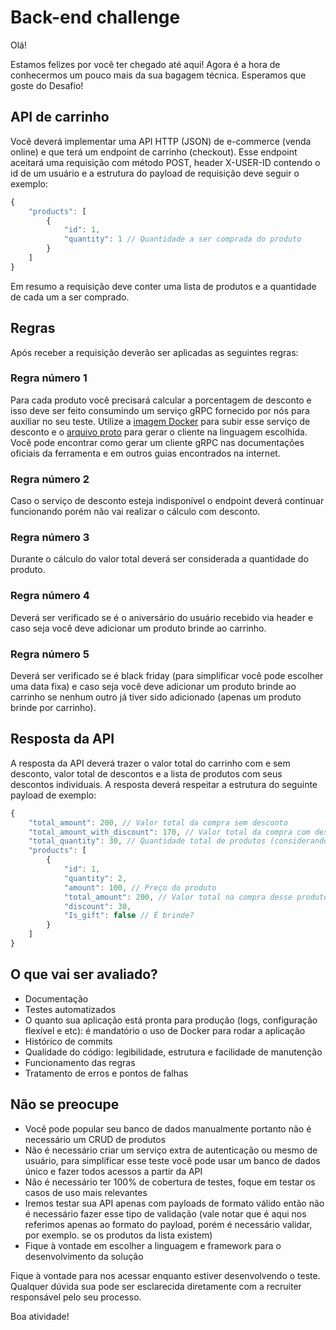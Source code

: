 # Back-end challenge

Olá!

Estamos felizes por você ter chegado até aqui! Agora é a hora de conhecermos um pouco mais da sua bagagem técnica. Esperamos que goste do Desafio!

## API de carrinho

Você deverá implementar uma API HTTP (JSON) de e-commerce (venda online) e que terá um endpoint de carrinho (checkout). Esse endpoint aceitará uma requisição com método POST, header X-USER-ID contendo o id de um usuário e a estrutura do payload de requisição deve seguir o exemplo:

```javascript
{
    "products": [
        {
            "id": 1,
            "quantity": 1 // Quantidade a ser comprada do produto
        }
    ]
}
```

Em resumo a requisição deve conter uma lista de produtos e a quantidade de cada um a ser comprado.

## Regras

Após receber a requisição deverão ser aplicadas as seguintes regras:

### Regra número 1

Para cada produto você precisará calcular a porcentagem de desconto e isso deve ser feito consumindo um serviço gRPC fornecido por nós para auxiliar no seu teste. Utilize a [imagem Docker](https://hub.docker.com/r/hashorg/hash-mock-discount-service) para subir esse serviço de desconto e o [arquivo proto](https://github.com/hashlab/hiring/blob/master/challenges/pt-br/new-backend-challenge/discount.proto) para gerar o cliente na linguagem escolhida. Você pode encontrar como gerar um cliente gRPC nas documentações oficiais da ferramenta e em outros guias encontrados na internet.

### Regra número 2

Caso o serviço de desconto esteja indisponível o endpoint deverá continuar funcionando porém não vai realizar o cálculo com desconto.

### Regra número 3

Durante o cálculo do valor total deverá ser considerada a quantidade do produto.

### Regra número 4

Deverá ser verificado se é o aniversário do usuário recebido via header e caso seja você deve adicionar um produto brinde ao carrinho.

### Regra número 5

Deverá ser verificado se é black friday (para simplificar você pode escolher uma data fixa) e caso seja você deve adicionar um produto brinde ao carrinho se nenhum outro já tiver sido adicionado (apenas um produto brinde por carrinho).

## Resposta da API

A resposta da API deverá trazer o valor total do carrinho com e sem desconto, valor total de descontos e a lista de produtos com seus descontos individuais. A resposta deverá respeitar a estrutura do seguinte payload de exemplo:

```javascript
{
    "total_amount": 200, // Valor total da compra sem desconto
    "total_amount_with_discount": 170, // Valor total da compra com desconto
    "total_quantity": 30, // Quantidade total de produtos (considerando quantidade)
    "products": [
        {
            "id": 1,
            "quantity": 2,
            "amount": 100, // Preço do produto
            "total_amount": 200, // Valor total na compra desse produto
            "discount": 30,
            "Is_gift": false // É brinde?
        }
    ]
}
```

## O que vai ser avaliado?

- Documentação
- Testes automatizados
- O quanto sua aplicação está pronta para produção (logs, configuração flexível e etc): é mandatório o uso de Docker para rodar a aplicação
- Histórico de commits
- Qualidade do código: legibilidade, estrutura e facilidade de manutenção
- Funcionamento das regras
- Tratamento de erros e pontos de falhas

## Não se preocupe

- Você pode popular seu banco de dados manualmente portanto não é necessário um CRUD de produtos
- Não é necessário criar um serviço extra de autenticação ou mesmo de usuário, para simplificar esse teste você pode usar um banco de dados único e fazer todos acessos a partir da API
- Não é necessário ter 100% de cobertura de testes, foque em testar os casos de uso mais relevantes
- Iremos testar sua API apenas com payloads de formato válido então não é necessário fazer esse tipo de validação (vale notar que é aqui nos referimos apenas ao formato do payload, porém é necessário validar, por exemplo. se os produtos da lista existem)
- Fique à vontade em escolher a linguagem e framework para o desenvolvimento da solução

Fique à vontade para nos acessar enquanto estiver desenvolvendo o teste. Qualquer dúvida sua pode ser esclarecida diretamente com a recruiter responsável pelo seu processo.

Boa atividade!
